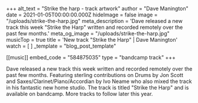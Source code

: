 +++
alt_text = "Strike the harp - track artwork"
author = "Dave Manington"
date = 2021-01-05T00:00:00.000Z
hideImage = false
image = "/uploads/strike-the-harp.jpg"
meta_description = 'Dave released a new track this week "Strike the Harp" written and recorded remotely over the past few months.'
meta_og_image = "/uploads/strike-the-harp.jpg"
musicTop = true
title = 'New track "Strike the Harp" | Dave Manington'
watch = [ ]
_template = "blog_post_template"

[[music]]
embed_code = "584875035"
type = "bandcamp track"
+++

Dave released a new track this week written and recorded remotely over the past few months. Featuring sterling contributions on Drums by Jon Scott and Saxes/Clarinet/Piano/Accordian by Ivo Neame who also mixed the track in his fantastic new home studio. The track is titled "Strike the Harp" and is available on bandcamp. More tracks to follow later this year.
